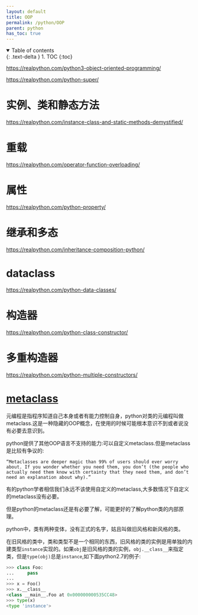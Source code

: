 ```yaml
---
layout: default
title: OOP
permalink: /python/OOP
parent: python
has_toc: true
---
```

<details open markdown="block">
  <summary>
    Table of contents
  </summary>
  {: .text-delta }
1. TOC
{:toc}
</details>


https://realpython.com/python3-object-oriented-programming/

https://realpython.com/python-super/


# 实例、类和静态方法

https://realpython.com/instance-class-and-static-methods-demystified/


# 重载

https://realpython.com/operator-function-overloading/

# 属性

https://realpython.com/python-property/

# 继承和多态

https://realpython.com/inheritance-composition-python/

# dataclass

https://realpython.com/python-data-classes/

# 构造器

https://realpython.com/python-class-constructor/

# 多重构造器

https://realpython.com/python-multiple-constructors/


# [metaclass](https://realpython.com/python-metaclasses/)

元编程是指程序知道自己本身或者有能力控制自身，python对类的元编程叫做metaclass.这是一种隐藏的OOP概念，在使用的时候可能根本意识不到或者说没有必要去意识到。

python提供了其他OOP语言不支持的能力:可以自定义metaclass.但是metaclass是比较有争议的:

```
“Metaclasses are deeper magic than 99% of users should ever worry about. If you wonder whether you need them, you don’t (the people who actually need them know with certainty that they need them, and don’t need an explanation about why).”
```

有的python学者相信我们永远不该使用自定义的metaclass,大多数情况下自定义的metaclass没有必要。

但是python的metaclass还是有必要了解，可能更好的了解python类的内部原理。

python中，类有两种变体，没有正式的名字，姑且叫做旧风格和新风格的类。

在旧风格的类中，类和类型不是一个相同的东西，旧风格的类的实例是用单独的内建类型`instance`实现的。如果`obj`是旧风格的类的实例，`obj.__class__`来指定类，但是`type(obj)`总是`instance`,如下面python2.7的例子:

```py
>>> class Foo:
...     pass
...
>>> x = Foo()
>>> x.__class__
<class __main__.Foo at 0x000000000535CC48>
>>> type(x)
<type 'instance'>
```
